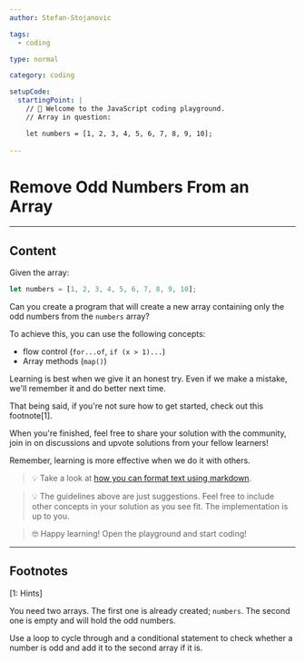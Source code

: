 ```yaml
---
author: Stefan-Stojanovic

tags:
  - coding

type: normal

category: coding

setupCode:
  startingPoint: |
    // 👋 Welcome to the JavaScript coding playground.
    // Array in question:

    let numbers = [1, 2, 3, 4, 5, 6, 7, 8, 9, 10];
    
---
```


# Remove Odd Numbers From an Array

---

## Content

Given the array:
```javascript
let numbers = [1, 2, 3, 4, 5, 6, 7, 8, 9, 10];
```

Can you create a program that will create a new array containing only the odd numbers from the `numbers` array?

To achieve this, you can use the following concepts:
- flow control (`for...of`, `if (x > 1)...`)
- Array methods (`map()`)

Learning is best when we give it an honest try. Even if we make a mistake, we'll remember it and do better next time.

That being said, if you're not sure how to get started, check out this footnote[1]. 

When you're finished, feel free to share your solution with the community, join in on discussions and upvote solutions from your fellow learners!

Remember, learning is more effective when we do it with others.

> 💡 Take a look at [how you can format text using markdown](https://www.enki.com/glossary/general/markdown-formatting).

> 💡 The guidelines above are just suggestions. Feel free to include other concepts in your solution as you see fit. The implementation is up to you.

> 🤓 Happy learning! Open the playground and start coding!


---

## Footnotes

[1: Hints]

You need two arrays. The first one is already created; `numbers`. The second one is empty and will hold the odd numbers.

Use a loop to cycle through and a conditional statement to check whether a number is odd and add it to the second array if it is.
